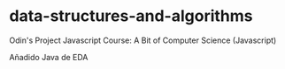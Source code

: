 # data-structures-and-algorithms
Odin's Project Javascript Course: A Bit of Computer Science (Javascript)

Añadido Java de EDA
